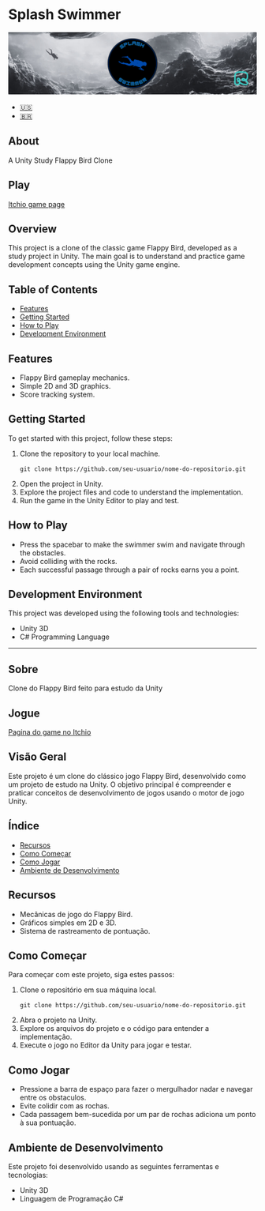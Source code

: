 # Splash Swimmer

[![Logo do projeto](https://github.com/GuiJR777/Splashy-Swimmer/blob/main/ScreenShoots/steam-banner.png?raw=true "Steam Banner")](https://ramirestechgames.itch.io/splash-swimmer "Steam Banne")

- [🇺🇸](#about)
- [🇧🇷](#sobre)

## About
A Unity Study Flappy Bird Clone

## Play
[Itchio game page](https://ramirestechgames.itch.io/splash-swimmer)

## Overview

This project is a clone of the classic game Flappy Bird, developed as a study project in Unity. The main goal is to understand and practice game development concepts using the Unity game engine.

## Table of Contents

- [Features](#features)
- [Getting Started](#getting-started)
- [How to Play](#how-to-play)
- [Development Environment](#development-environment)

## Features

- Flappy Bird gameplay mechanics.
- Simple 2D and 3D graphics.
- Score tracking system.

## Getting Started

To get started with this project, follow these steps:

1. Clone the repository to your local machine.
   ```
   git clone https://github.com/seu-usuario/nome-do-repositorio.git
   ```
2. Open the project in Unity.
3. Explore the project files and code to understand the implementation.
4. Run the game in the Unity Editor to play and test.

## How to Play

- Press the spacebar to make the swimmer swim and navigate through the obstacles.
- Avoid colliding with the rocks.
- Each successful passage through a pair of rocks earns you a point.

## Development Environment

This project was developed using the following tools and technologies:

- Unity 3D
- C# Programming Language


---

## Sobre
Clone do Flappy Bird feito para estudo da Unity

## Jogue
[Pagina do game no Itchio](https://ramirestechgames.itch.io/splash-swimmer)


## Visão Geral

Este projeto é um clone do clássico jogo Flappy Bird, desenvolvido como um projeto de estudo na Unity. O objetivo principal é compreender e praticar conceitos de desenvolvimento de jogos usando o motor de jogo Unity.

## Índice

- [Recursos](#recursos)
- [Como Começar](#como-começar)
- [Como Jogar](#como-jogar)
- [Ambiente de Desenvolvimento](#ambiente-de-desenvolvimento)

## Recursos

- Mecânicas de jogo do Flappy Bird.
- Gráficos simples em 2D e 3D.
- Sistema de rastreamento de pontuação.

## Como Começar

Para começar com este projeto, siga estes passos:

1. Clone o repositório em sua máquina local.
   ```
   git clone https://github.com/seu-usuario/nome-do-repositorio.git
   ```
2. Abra o projeto na Unity.
3. Explore os arquivos do projeto e o código para entender a implementação.
4. Execute o jogo no Editor da Unity para jogar e testar.

## Como Jogar

- Pressione a barra de espaço para fazer o mergulhador nadar e navegar entre os obstaculos.
- Evite colidir com as rochas.
- Cada passagem bem-sucedida por um par de rochas adiciona um ponto à sua pontuação.

## Ambiente de Desenvolvimento

Este projeto foi desenvolvido usando as seguintes ferramentas e tecnologias:

- Unity 3D
- Linguagem de Programação C#

